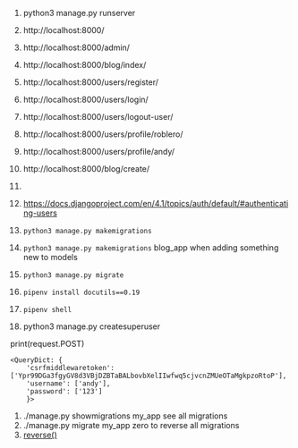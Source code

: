 1. python3 manage.py runserver
1. 	http://localhost:8000/
1. 	http://localhost:8000/admin/
1. 	http://localhost:8000/blog/index/                 
1. 	http://localhost:8000/users/register/
1. 	http://localhost:8000/users/login/
1. 	http://localhost:8000/users/logout-user/
1. 	http://localhost:8000/users/profile/roblero/
1. 	http://localhost:8000/users/profile/andy/
1. 	http://localhost:8000/blog/create/
1.
1. https://docs.djangoproject.com/en/4.1/topics/auth/default/#authenticating-users

1. `python3 manage.py makemigrations `
1. `python3 manage.py makemigrations` blog_app when adding something new to models
1. `python3 manage.py migrate`
1. `pipenv install docutils==0.19`
1. `pipenv shell`
1. python3 manage.py createsuperuser

print(request.POST)  

``` 
<QueryDict: {
    'csrfmiddlewaretoken': ['Ypr99DGa3fgyGV8d3VBjDZBTaBALbovbXelIIwfwq5cjvcnZMUeOTaMgkpzoRtoP'],
    'username': ['andy'],
    'password': ['123']
    }>
```

1. ./manage.py showmigrations my_app see all migrations
1. ./manage.py migrate my_app zero to reverse all migrations
1. [reverse()](https://docs.djangoproject.com/en/4.1/ref/urlresolvers/#reverse)